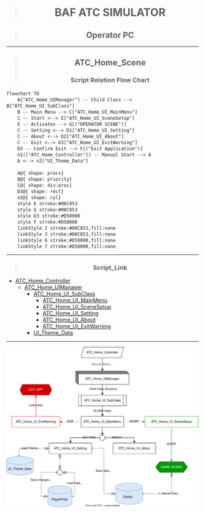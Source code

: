 > <h1 style="text-align: center;">BAF ATC SIMULATOR</h1>

> <h2 style="text-align: center;">Operator PC</h2>
---
> <h2 style="text-align: center;">ATC_Home_Scene</h2>
> <h3 style="text-align: center;">Script Relation Flow Chart</h3>
```mermaid
flowchart TD
    A["ATC_Home_UIManager"] -- Child Class --> B["ATC_Home_UI_SubClass"]
    B -- Main Menu --> C["ATC_Home_UI_MainMenu"]
    C -- Start <--> E["ATC_Home_UI_SceneSetup"]
    E -- Activates --> G[("OPERATOR SCENE")]
    C -- Setting <--> D1["ATC_Home_UI_Setting"]
    C -- About <--> D2["ATC_Home_UI_About"]
    C -- Exit <--> D3["ATC_Home_UI_ExitWarning"]
    D3 -- Confirm Exit --> F[("Exit Application")]
    n1(["ATC_Home_Controller"]) -- Manual Start --> A
    A <--> n2["UI_Theme_Data"]

    A@{ shape: procs}
    B@{ shape: priority}
    C@{ shape: div-proc}
    D3@{ shape: rect}
    n2@{ shape: cyl}
    style E stroke:#00C853
    style G stroke:#00C853
    style D3 stroke:#D50000
    style F stroke:#D50000
    linkStyle 2 stroke:#00C853,fill:none
    linkStyle 3 stroke:#00C853,fill:none
    linkStyle 6 stroke:#D50000,fill:none
    linkStyle 7 stroke:#D50000,fill:none
```

---
> <h3 style="text-align: center;">Script_Link</h3>
* [ATC_Home_Controller](./ATC_Home_Controller.CS)
    * [ATC_Home_UIManager](./ATC_Home_UIManager.CS)
        * [ATC_Home_UI_SubClass](./ATC_Home_UI_SubClass.CS)
            * [ATC_Home_UI_MainMenu](./ATC_Home_UI_MainMenu.CS)
            * [ATC_Home_UI_SceneSetup](./ATC_Home_UI_SceneSetup.CS)
            * [ATC_Home_UI_Setting](./ATC_Home_UI_Setting.CS)
            * [ATC_Home_UI_About](./ATC_Home_UI_About.CS)
            * [ATC_Home_UI_ExitWarning](./ATC_Home_UI_ExitWarning.CS)
        * [UI_Theme_Data](../../Data/UI_Theme/UI_Theme_Data.cs)
---

![](./Flow_Chart.drawio.svg)